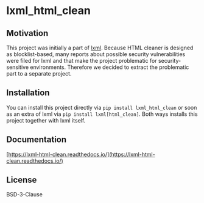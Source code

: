 # lxml_html_clean

## Motivation

This project was initially a part of [lxml](https://github.com/lxml/lxml). Because HTML cleaner is designed as blocklist-based, many reports about possible security vulnerabilities were filed for lxml and that make the project problematic for security-sensitive environments. Therefore we decided to extract the problematic part to a separate project.

## Installation

You can install this project directly via `pip install lxml_html_clean` or soon as an extra of lxml
via `pip install lxml[html_clean]`. Both ways installs this project together with lxml itself.

## Documentation

[https://lxml-html-clean.readthedocs.io/](https://lxml-html-clean.readthedocs.io/)

## License

BSD-3-Clause
